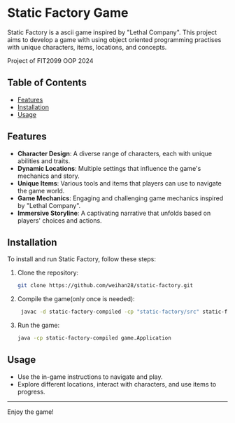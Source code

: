 # Static Factory Game

Static Factory is a ascii game inspired by "Lethal Company". This project aims to develop a game with using object oriented programming practises with unique characters, items, locations, and concepts.

Project of FIT2099 OOP 2024

## Table of Contents

- [Features](#features)
- [Installation](#installation)
- [Usage](#usage)

## Features

- **Character Design**: A diverse range of characters, each with unique abilities and traits.
- **Dynamic Locations**: Multiple settings that influence the game's mechanics and story.
- **Unique Items**: Various tools and items that players can use to navigate the game world.
- **Game Mechanics**: Engaging and challenging game mechanics inspired by "Lethal Company".
- **Immersive Storyline**: A captivating narrative that unfolds based on players' choices and actions.

## Installation

To install and run Static Factory, follow these steps:

1. Clone the repository:
    ```bash
    git clone https://github.com/weihan28/static-factory.git
    ```

2. Compile the game(only once is needed):
   ```bash
    javac -d static-factory-compiled -cp "static-factory/src" static-factory/src/game/Application.java
    ```

3. Run the game:
    ```bash
    java -cp static-factory-compiled game.Application
    ```

## Usage

- Use the in-game instructions to navigate and play.
- Explore different locations, interact with characters, and use items to progress.

---

Enjoy the game!
